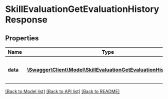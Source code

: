 # SkillEvaluationGetEvaluationHistoryResponse

## Properties
Name | Type | Description | Notes
------------ | ------------- | ------------- | -------------
**data** | [**\Swagger\Client\Model\SkillEvaluationGetEvaluationHistoryData[]**](SkillEvaluationGetEvaluationHistoryData.md) | Returns evaluation history for given data | 

[[Back to Model list]](../README.md#documentation-for-models) [[Back to API list]](../README.md#documentation-for-api-endpoints) [[Back to README]](../README.md)


